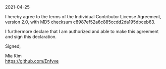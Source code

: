 2021-04-25

I hereby agree to the terms of the Individual Contributor License
Agreement, version 2.0, with MD5 checksum
c8987ef52a6c885ccdd2da195dbceb63.

I furthermore declare that I am authorized and able to make this
agreement and sign this declaration.

Signed,

Mia Kim  
https://github.com/Enfyve
